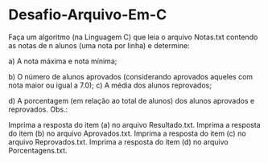 # Desafio-Arquivo-Em-C

Faça um algoritmo (na Linguagem C) que leia o arquivo Notas.txt contendo as notas de n alunos (uma
nota por linha) e determine:

a) A nota máxima e nota mínima;

b) O número de alunos aprovados (considerando aprovados aqueles com nota maior ou igual a 7.0);
c) A média dos alunos reprovados;

d) A porcentagem (em relação ao total de alunos) dos alunos aprovados e reprovados.
Obs.:

Imprima a resposta do item (a) no arquivo Resultado.txt.
Imprima a resposta do item (b) no arquivo Aprovados.txt.
Imprima a resposta do item (c) no arquivo Reprovados.txt.
Imprima a resposta do item (d) no arquivo Porcentagens.txt.
